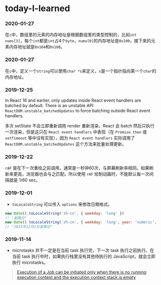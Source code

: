 # today-I-learned

### 2020-01-27
在`c`中，数组里的元素的内存地址是根据数组里的类型控制的，比如`int nums[3]`，每个`int`都是`int`占4个`byte`，`nums[0]`的内存地址是`0x100`，接下来的元素内存地址就是`0x104`和`0x108`。

### 2020-01-27
在`c`中，定义一个`string`可以使用`char *s`来定义，`s`是一个指针指向第一个`char`的内存地址。

### 2019-12-25
In React 16 and earlier, only updates inside React event handlers are batched by default. There is an unstable API `ReactDOM.unstable_batchedUpdates` to force batching outside React event handlers.

多次 setState 不会立即重新调用 render 重新渲染，React 会 batch 然后只执行一次渲染，但是这只在 `React event handlers` 中表现（在  `Promise.then` 或 `setTimeout` 等中没有实现），因为 `React event handlers` 实际调用了 `ReactDOM.unstable_batchedUpdates` 这个方法来批量处理更新。

### 2019-12-22
`rAF` 是在下一次重绘之前调用，通常是一秒钟60次，与屏幕刷新率相同。如果刷新率更高，浏览器也会与之匹配。所以使用 `rAF` 绘制动画时，不能默认每一次间隔就是 1/60 sec。

### 2019-12-01
- `toLocaleString` 可以传入 `options` 来修改日期格式。 
```javascript
new Date().toLocaleString('zh-cn', { weekday: 'long' })
// "星期日"
new Date().toLocaleString('zh-cn', { weekday: 'long', year: 'numeric', month: 'long', day: 'numeric' })
// "2019年12月1日星期日"
```

### 2019-11-14
- microtasks 并不一定是在当前 task 执行完，下一次 task 执行之前执行。在当前 task 执行中时，如果执行栈里没有其他待执行的 JavaScript，就会立即执行 microtasks。
> [Execution of a Job can be initiated only when there is no running execution context and the execution context stack is empty](https://www.ecma-international.org/ecma-262/6.0/#sec-jobs-and-job-queues)
